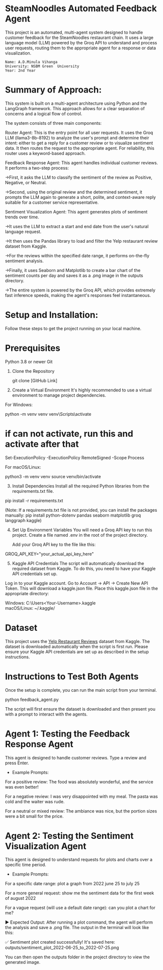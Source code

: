 # SteamNoodles Automated Feedback Agent

This project is an automated, multi-agent system designed to handle customer feedback for the SteamNoodles restaurant chain. It uses a large language model (LLM) powered by the Groq API to understand and process user requests, routing them to the appropriate agent for a response or data visualization.

    Name: A.D.Minula Vihanga
    University: NSBM Green  University
    Year: 2nd Year

# Summary of Approach:

This system is built on a multi-agent architecture using Python and the LangGraph framework. This approach allows for a clear separation of concerns and a logical flow of control.

The system consists of three main components:

Router Agent: This is the entry point for all user requests. It uses the Groq LLM (llama3-8b-8192) to analyze the user's prompt and determine their intent: either to get a reply for a customer review or to visualize sentiment data. It then routes the request to the appropriate agent. For reliability, this router uses a keyword-based approach.

Feedback Response Agent: This agent handles individual customer reviews. It performs a two-step process:

->First, it asks the LLM to classify the sentiment of the review as Positive, Negative, or Neutral.

->Second, using the original review and the determined sentiment, it prompts the LLM again to generate a short, polite, and context-aware reply suitable for a customer service representative.

Sentiment Visualization Agent: This agent generates plots of sentiment trends over time.

->It uses the LLM to extract a start and end date from the user's natural language request.

->It then uses the Pandas library to load and filter the Yelp restaurant review dataset from Kaggle.

->For the reviews within the specified date range, it performs on-the-fly sentiment analysis.

->Finally, it uses Seaborn and Matplotlib to create a bar chart of the sentiment counts per day and saves it as a .png image in the outputs directory.

->The entire system is powered by the Groq API, which provides extremely fast inference speeds, making the agent's responses feel instantaneous.


# Setup and Installation:
Follow these steps to get the project running on your local machine.

# Prerequisites
  Python 3.8 or newer
  Git

1. Clone the Repository
   
   git clone [GitHub Link]

2. Create a Virtual Environment
  It's highly recommended to use a virtual environment to manage project dependencies.

  For Windows:
    
  python -m venv venv
  venv\Scripts\activate

  # if can not activate, run this and activate after that
    
  Set-ExecutionPolicy -ExecutionPolicy RemoteSigned -Scope Process

  For macOS/Linux:
    
  python3 -m venv venv
  source venv/bin/activate

3. Install Dependencies
  Install all the required Python libraries from the requirements.txt file.

  pip install -r requirements.txt

(Note: If a requirements.txt file is not provided, you can install the packages manually: pip install python-dotenv pandas seaborn matplotlib groq langgraph kaggle)

4. Set Up Environment Variables
  You will need a Groq API key to run this project.
  Create a file named .env in the root of the project directory.

   Add your Groq API key to the file like this:

  GROQ_API_KEY="your_actual_api_key_here"

5. Kaggle API Credentials
  The script will automatically download the required dataset from Kaggle. To do this, you need to have your Kaggle API credentials set up.

  Log in to your Kaggle account.
  Go to Account -> API -> Create New API Token. This will download a kaggle.json file.
  Place this kaggle.json file in the appropriate directory:

  Windows: C:\Users\<Your-Username>\.kaggle\
  macOS/Linux: ~/.kaggle/

# Dataset

This project uses the [Yelp Restaurant Reviews](https://www.kaggle.com/datasets/farukalam/yelp-restaurant-reviews) dataset from Kaggle.
The dataset is downloaded automatically when the script is first run. Please ensure your Kaggle API credentials are set up as described in the setup instructions.

# Instructions to Test Both Agents
Once the setup is complete, you can run the main script from your terminal.

python feedback_agent.py

The script will first ensure the dataset is downloaded and then present you with a prompt to interact with the agents.

# Agent 1: Testing the Feedback Response Agent
This agent is designed to handle customer reviews. Type a review and press Enter.

* Example Prompts:

For a positive review:
The food was absolutely wonderful, and the service was even better!

For a negative review:
I was very disappointed with my meal. The pasta was cold and the waiter was rude.

For a neutral or mixed review:
The ambiance was nice, but the portion sizes were a bit small for the price.

# Agent 2: Testing the Sentiment Visualization Agent
This agent is designed to understand requests for plots and charts over a specific time period.

* Example Prompts:

For a specific date range:
plot a graph from 2022 june 25 to july 25

For a more general request:
show me the sentiment data for the first week of august 2022

For a vague request (will use a default date range):
can you plot a chart for me?

▶ Expected Output:
After running a plot command, the agent will perform the analysis and save a .png file. The output in the terminal will look like this:

✅ Sentiment plot created successfully! It's saved here: outputs/sentiment_plot_2022-06-25_to_2022-07-25.png

You can then open the outputs folder in the project directory to view the generated image.